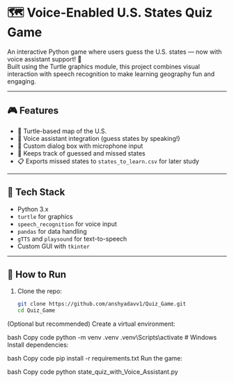 # 🗺️ Voice-Enabled U.S. States Quiz Game

An interactive Python game where users guess the U.S. states — now with voice assistant support! 🎤  
Built using the Turtle graphics module, this project combines visual interaction with speech recognition to make learning geography fun and engaging.

---

## 🎮 Features

- 🐢 Turtle-based map of the U.S.
- 🎤 Voice assistant integration (guess states by speaking!)
- 💬 Custom dialog box with microphone input
- 🧠 Keeps track of guessed and missed states
- 📋 Exports missed states to `states_to_learn.csv` for later study

---

## 🧰 Tech Stack

- Python 3.x
- `turtle` for graphics
- `speech_recognition` for voice input
- `pandas` for data handling
- `gTTS` and `playsound` for text-to-speech
- Custom GUI with `tkinter`

---

## 🚀 How to Run

1. Clone the repo:
   ```bash
   git clone https://github.com/anshyadavv1/Quiz_Game.git
   cd Quiz_Game
(Optional but recommended) Create a virtual environment:

bash
Copy code
python -m venv .venv
.venv\Scripts\activate  # Windows
Install dependencies:

bash
Copy code
pip install -r requirements.txt
Run the game:

bash
Copy code
python state_quiz_with_Voice_Assistant.py
